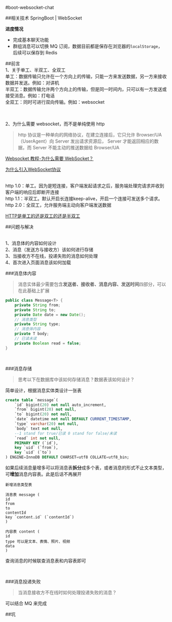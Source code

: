 #boot-websocket-chat

##相关技术
SpringBoot | WebSocket

**进度情况**
* 完成基本聊天功能
* 群组消息可以切换 MQ 订阅，数据目前都是保存在浏览器的`localStorage`，后续可以保存到 Redis

##前言
<br/> 1、关于单工、半双工、全双工
<br/> 单工：数据传输只允许在一个方向上的传输，只能一方来发送数据，另一方来接收数据并发送。例如：对讲机
<br/> 半双工：数据传输允许两个方向上的传输，但是同一时间内，只可以有一方发送或接受消息。例如：打电话
<br/> 全双工：同时可进行双向传输。例如：websocket

<br/>
<br/> 2、为什么需要 websocket，而不是单纯使用 http

> http 协议是一种单向的网络协议，在建立连接后，它只允许 Browser/UA（UserAgent）向 Server 发出请求资源后，
Server 才能返回相应的数据，而 Server 不能主动的推送数据给 Browser/UA

[Websocket 教程-为什么需要 WebSocket？](http://www.ruanyifeng.com/blog/2017/05/websocket.html)

[为什么引入WebSocket协议](https://blog.csdn.net/yl02520/article/details/7298309)

<br/> http 1.0：单工。因为是短连接，客户端发起请求之后，服务端处理完请求并收到客户端的响应后即断开连接
<br/> http 1.1：半双工。默认开启长连接keep-alive，开启一个连接可发送多个请求。
<br/> http 2.0：全双工，允许服务端主动向客户端发送数据

[HTTP是单工的还是双工的还是半双工](https://www.jianshu.com/p/3ca180af7dca)



##问题与解决

<br/> 1、消息体的内容如何设计
<br/> 2、消息（发送方与接收方）该如何进行存储
<br/> 3、当接收方不在线，投递失败的消息如何处理
<br/> 4、首次进入页面消息该如何加载
<br/>

###消息体内容
>消息实体最少需要包含**发送者、接收者、消息内容、发送时间**四部分，可以在此基础上扩展

```java
public class Message<T> {
    private String from;
    private String to;
    private Date date = new Date();
    // 消息类型
    private String type;
    // 消息体内容
    private T body;
    // 已读未读
    private Boolean read = false;
}
```

<br/>

###消息存储
>思考以下在数据库中该如何存储消息？数据表该如何设计？

简单设计，根据消息实体类设计一张表
```sql
create table `message`(
    `id` bigint(20) not null auto_increment,
    `from` bigint(20) not null,
    `to` bigint(20) not null,
    `date` datetime not null DEFAULT CURRENT_TIMESTAMP,
    `type` varchar(20) not null,
    `body` text not null,
    --1 stand for true/已读 0 stand for false/未读
    `read` int not null,
    PRIMARY KEY (`id`),
    key `uid` (`from`),
    key `uid` (`to`)
) ENGINE=InnoDB DEFAULT CHARSET=utf8 COLLATE=utf8_bin;
```

如果后续消息量增多可以将消息表**拆分**成多个表，或者消息的形式不止文本类型，可**增加**消息内容表。此是后话不再展开
```
新增消息类型表

消息表 message (
id
from
to
contentId
key `content.id` (`contentId`)
)

内容表 content (
id
type 可以是文本、表情、照片、视频
data
)
```
查询消息的时候联查消息表和内容表即可

<br/>

###消息投递失败
>当消息接收方不在线时如何处理投递失败的消息？

可以结合 MQ 来完成

##坑
